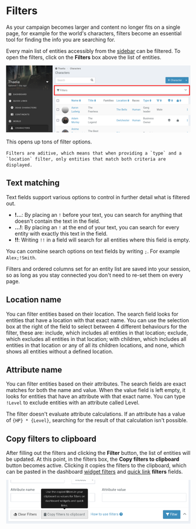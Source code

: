 # Filters

As your campaign becomes larger and content no longer fits on a single page, for example for the world's characters, filters become an essential tool for finding the info you are searching for.

Every main list of entities accessibly from the [sidebar](/features/campaigns/sidebar) can be filtered. To open the filters, click on the **Filters** box above the list of entities.

![Open the filters](img/filters-box.png)

This opens up tons of filter options.

```{admonition} Additive filters
Filters are aditive, which means that when providing a `type` and a `location` filter, only entities that match both criteria are displayed.
```

## Text matching

Text fields support various options to control in further detail what is filtered out.

* **!...**: By placing an `!` before your text, you can search for anything that doesn't contain the text in the field.
* **...!**: By placing an `!` at the end of your text, you can search for every entity with exactly this text in the field.
* **!!**: Writing `!!` in a field will search for all entities where this field is empty.

You can combine search options on text fields by writing `;`. For example `Alex;!Smith`.

Filters and ordered columns set for an entity list are saved into your session, so as long as you stay connected you don't need to re-set them on every page.

## Location name

You can filter entities based on their location. The search field looks for entities that have a location with that exact name. You can use the selection box at the right of the field to select between 4 different behaviours for the filter, these are: include, which includes all entities in that location; exclude, which excludes all entities in that location; with children, which includes all entities in that location or any of all its children locations, and none, which shows all entities without a defined location.

## Attribute name

You can filter entities based on their attributes. The search fields are exact matches for both the name and value. When the value field is left empty, it looks for entities that have an attribute with that exact name. You can type `!Level` to exclude entities with an attribute called Level.

The filter doesn't evaluate attribute calculations. If an attribute has a value of `{HP} * {Level}`, searching for the result of that calculation isn't possible.

## Copy filters to clipboard

After filling out the filters and clicking the **Filter** button, the list of entities will be updated. At this point, in the filters box, the **Copy filters to clipboard** button becomes active. Clicking it copies the filters to the clipboard, which can be pasted in the dashboard [widget filters](/guides/dashboard#widget-filters) and [quick link](/advanced/quick-links) **filters** fields.

![Copy filters to the clipboard](img/filters-copy.png)



